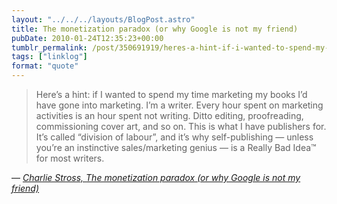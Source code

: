 ```yaml
---
layout: "../../../layouts/BlogPost.astro"
title: The monetization paradox (or why Google is not my friend)
pubDate: 2010-01-24T12:35:23+00:00
tumblr_permalink: /post/350691919/heres-a-hint-if-i-wanted-to-spend-my-time
tags: ["linklog"]
format: "quote"
---
```


> Here&rsquo;s a hint: if I wanted to spend my time marketing my books I&rsquo;d have gone into marketing. I&rsquo;m a writer. Every hour spent on marketing activities is an hour spent not writing. Ditto editing, proofreading, commissioning cover art, and so on. This is what I have publishers for. It&rsquo;s called &ldquo;division of labour&rdquo;, and it&rsquo;s why self-publishing — unless you&rsquo;re an instinctive sales/marketing genius — is a Really Bad Idea™ for most writers.

— <cite>[Charlie Stross, _The monetization paradox (or why Google is not my friend)_](http://www.antipope.org/charlie/blog-static/2010/01/the-monetization-paradox-or-wh.html)</cite>
